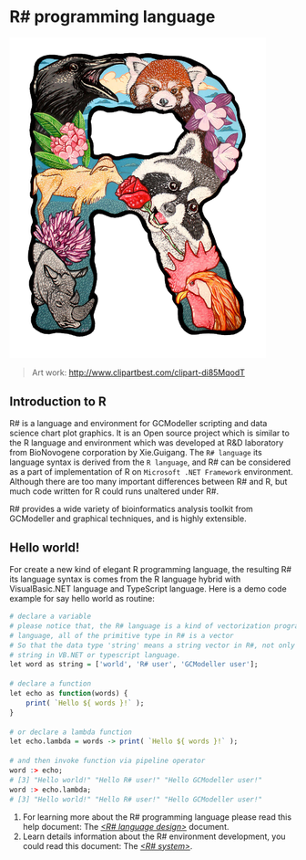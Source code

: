 # R# programming language

<img src="images/R-sharp.png" width="450px" />

> Art work: http://www.clipartbest.com/clipart-di85MqodT

## Introduction to R

R# is a language and environment for GCModeller scripting and data science chart plot graphics. It is an Open source project which is similar to the R language and environment which was developed at R&amp;D laboratory from BioNovogene corporation by Xie.Guigang. The ``R# language`` its language syntax is derived from the ``R language``, and R# can be considered as a part of implementation of R on ``Microsoft .NET Framework`` environment. Although there are too many important differences between R# and R, but much code written for R could runs unaltered under R#.

R# provides a wide variety of bioinformatics analysis toolkit from GCModeller and graphical techniques, and is highly extensible.

## Hello world!

For create a new kind of elegant R programming language, the resulting R# its language syntax is comes from the R language hybrid with VisualBasic.NET language and TypeScript language. Here is a demo code example for say hello world as routine:

```R
# declare a variable
# please notice that, the R# language is a kind of vectorization programming
# language, all of the primitive type in R# is a vector
# So that the data type 'string' means a string vector in R#, not only a single 
# string in VB.NET or typescript language.
let word as string = ['world', 'R# user', 'GCModeller user'];

# declare a function
let echo as function(words) {
    print( `Hello ${ words }!` );
}

# or declare a lambda function
let echo.lambda = words -> print( `Hello ${ words }!` );

# and then invoke function via pipeline operator
word :> echo;
# [3] "Hello world!" "Hello R# user!" "Hello GCModeller user!"
word :> echo.lambda;
# [3] "Hello world!" "Hello R# user!" "Hello GCModeller user!"
```

1. For learning more about the R# programming language please read this help document: The *[&lt;R# language design>](language-design/language-design.md)* document.
2. Learn details information about the R# environment development, you could read this document: The *[&lt;R# system>](R-system/)*.
